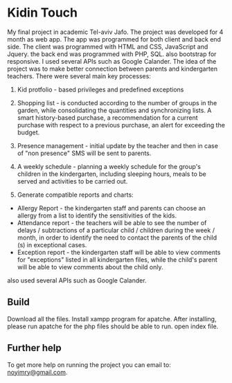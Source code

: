 
# Kidin Touch

My final project in academic Tel-aviv Jafo. The project was developed for 4 month as web app. The app was programmed for both client and back end side. The client was programmed with HTML and CSS, JavaScript and Jquery. the back end was programmed with PHP, SQL. also bootstrap for responsive. 
I used several APIs such as Google Calander.
The idea of the project was to make better connection between parents and kindergarten teachers. There were several main key processes:

1. Kid protfolio - based privileges and predefined exceptions

2. Shopping list - is conducted according to the number of groups in the garden, while consolidating the quantities and synchronizing lists. A smart history-based purchase, a recommendation for a current purchase with respect to a previous purchase, an alert for exceeding the budget.

3. Presence management - initial update by the teacher and then in case of "non presence" SMS will be sent to parents.

4. A weekly schedule - planning a weekly schedule for the group's children in the kindergarten, including sleeping hours, meals to be served and activities to be carried out.

5. Generate compatible reports and charts:
- Allergy Report - the kindergarten staff and parents can choose an allergy from a list to identify the sensitivities of the kids.
- Attendance report - the teachers will be able to see the number of delays / subtractions of a particular child / children during the week / month, in order to identify the need to contact the parents of the child (s) in exceptional cases.
- Exception report - the kindergarten staff will be able to view comments for "exceptions" listed in all kindergarten files, while the child's parent will be able to view comments about the child only.

also used several APIs such as Google Calander.


## Build

Download all the files. Install xampp program for apatche. After installing, please run apatche for the php files should be able to run.
open index file.

## Further help
To get more help on running the project you can email to: noyimry@gmail.com.
